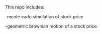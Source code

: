 This repo includes:

-monte carlo simulation of stock price

-geometric brownian motion of a stock price